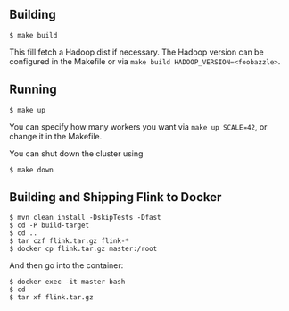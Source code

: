 ## Building

```
$ make build
```

This fill fetch a Hadoop dist if necessary. The Hadoop version can be configured
in the Makefile or via `make build HADOOP_VERSION=<foobazzle>`.

## Running

```
$ make up
```

You can specify how many workers you want via `make up SCALE=42`, or change it
in the Makefile.

You can shut down the cluster using

```
$ make down
```

## Building and Shipping Flink to Docker
```
$ mvn clean install -DskipTests -Dfast
$ cd -P build-target
$ cd ..
$ tar czf flink.tar.gz flink-*
$ docker cp flink.tar.gz master:/root
```
And then go into the container:
```
$ docker exec -it master bash
$ cd
$ tar xf flink.tar.gz
```

